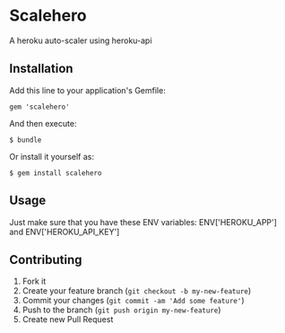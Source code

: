 # Scalehero

A heroku auto-scaler using heroku-api

## Installation

Add this line to your application's Gemfile:

    gem 'scalehero'

And then execute:

    $ bundle

Or install it yourself as:

    $ gem install scalehero

## Usage

Just make sure that you have these ENV variables:
    ENV['HEROKU_APP']
and
    ENV['HEROKU_API_KEY']

## Contributing

1. Fork it
2. Create your feature branch (`git checkout -b my-new-feature`)
3. Commit your changes (`git commit -am 'Add some feature'`)
4. Push to the branch (`git push origin my-new-feature`)
5. Create new Pull Request
